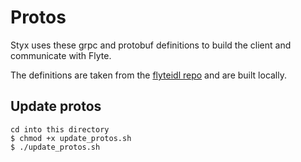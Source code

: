 # Protos

Styx uses these grpc and protobuf definitions to build the client and communicate with Flyte.

The definitions are taken from the [flyteidl repo](https://github.com/lyft/flyteidl/tree/master/protos/flyteidl) and are built locally.

## Update protos
```
cd into this directory
$ chmod +x update_protos.sh
$ ./update_protos.sh
